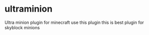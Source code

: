 # ultraminion
Ultra minion plugin for minecraft
use this plugin this is best plugin for skyblock minions

